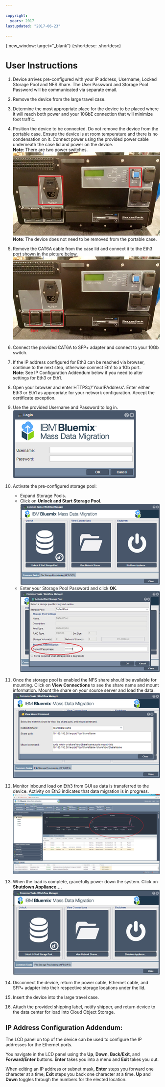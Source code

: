 ```yaml
---

copyright:
  years: 2017
lastupdated: "2017-06-23"

---
```

{:new_window: target="_blank"}
{:shortdesc: .shortdesc}

# User Instructions


1.	Device arrives pre-configured with your IP address, Username, Locked Storage Pool and NFS Share.  The User Password and Storage Pool Password will be communicated via separate email.

2.	Remove the device from the large travel case.

3.	Determine the most appropriate place for the device to be placed where it will reach both power and your 10GbE connection that will minimize foot traffic.

4.	Position the device to be connected. Do not remove the device from the portable case. Ensure the device is at room temperature and there is no condensation on it. Connect power using the provided power cable underneath the case lid and power on the device.<br/>
    **Note**: There are two power switches. 
    ![Power switches](/images/UserGuide2.jpg) 
    **Note**: The device does not need to be removed from the portable case.
5.	Remove the CAT6A cable from the case lid and connect it to the Eth3 port shown in the picture below.
    ![](/images/UserGuide3.jpg)
6.	Connect the provided CAT6A to SFP+ adapter and connect to your 10Gb switch.
7.	If the IP address configured for Eth3 can be reached via browser, continue to the next step, otherwise connect Eth1 to a 1Gb port.<br/>
    **Note**: See IP Configuration Addendum below if you need to alter settings for Eth3 or Eth1.
8. Open your browser and enter HTTPS://'YourIPAddress'. Enter either Eth3 or Eth1 as appropriate for your network configuration. Accept the certificate exception.
    
9.	Use the provided Username and Password to log in.<br/>
    ![](/images/UserGuide6.png)
10.	Activate the pre-configured storage pool:
    - Expand Storage Pools.
    - Click on **Unlock and Start Storage Pool**. 
    ![](/images/UserGuide7.png)
    - Enter your Storage Pool Password and click **OK**. 
    ![Activate Storage Pool](/images/UserGuide4.png)
11.	Once the storage pool is enabled the NFS share should be available for mounting. Click on **View Connections** to see the share name and mount information. Mount the share on your source server and load the data.<br/>
    ![](/images/UserGuide8.png)
12.	Monitor inbound load on Eth3 from GUI as data is transferred to the device. Activity on Eth3 indicates that data migration is in progress.<br/>
    ![](/images/UserGuide9.png)
13.	When the load is complete, gracefully power down the system. Click on **Shutdown Appliance...**.  
    ![Right Click on Storage Systems and select Shutdown Storage System...](/images/UserGuide5.jpg)
14.	Disconnect the device, return the power cable, Ethernet cable, and SFP+ adapter into their respective storage locations under the lid.
15.	Insert the device into the large travel case.
16.	Attach the provided shipping label, notify shipper, and return device to the data center for load into Cloud Object Storage.

## IP Address Configuration Addendum:	
The LCD panel on top of the device can be used to configure the IP addresses for the Ethernet ports.

You navigate in the LCD panel using the **Up**, **Down**, **Back/Exit**, and **Forward/Enter** buttons. **Enter** takes you into a menu and **Exit** takes you out.

When editing an IP address or subnet mask, **Enter** steps you forward one character at a time; **Exit** steps you back one character at a time. **Up** and **Down** toggles through the numbers for the elected location.
